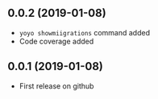 
0.0.2 (2019-01-08)
------------------

* `yoyo showmiigrations` command added
* Code coverage added


0.0.1 (2019-01-08)
------------------

* First release on github
